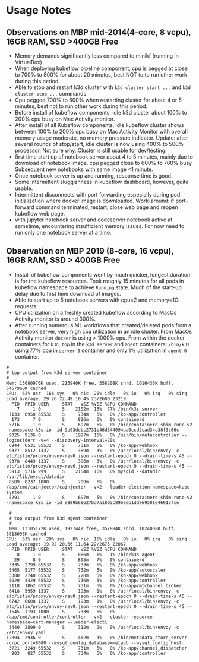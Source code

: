 # Usage Notes

## Observations on MBP mid-2014(4-core, 8 vcpu), 16GB RAM, SSD >400GB Free
* Memory demands significantly less compared to minikf (running in VirtualBox)
* When deploying kubeflow pipeline component, cpu is pegged at close to 700% to 800% for about 20 minutes, best NOT to to run other work during this period.
* Able to stop and restart k3d cluster with `k3d cluster start ...` and `k3d cluster stop ...` commands
* Cpu pegged 700% to 800% when restarting cluster for about 4 or 5 minutes, best not to run other work during this period.
* Before install of kubeflow components, idle k3d cluster about 100% to 200% cpu busy on Mac Activity monitor.
* After install of all Kubeflow components, idle kubeflow cluster shows between 100% to 200% cpu busy on Mac Activity Monitor with overall memory usage moderate, no memory pressure indicator.  Update: after several rounds of stop/start, idle cluster is now using 400% to 500% processor.  Not sure why.  Cluster is still usable for dev/testing.
* first time start up of notebook server about 4 to 5 minutes, mainly due to download of notebook image.  cpu pegged close to 600% to 700% busy  Subsequent new notebooks with same image <1 minute.
* Once notebook server is up and running, response time is good.
* Some intermittent sluggishness in kubeflow dashboard, however, quite usable.
* Intermittent disconnects with port forwarding especially during pod initialization where docker image is downloaded. Work-around: if port-forward command terminated, restart; close web page and reopen kubeflow web page.
* with jupyter notebook server and codeserver notebook active at sametime, encountering insufficient memory issues.  For now need to run only one notebook server at a time.

## Observation on MBP 2019 (8-core, 16 vcpu), 16GB RAM, SSD > 400GB Free
* Install of kubeflow components went by much quicker, longest duration is for the kubeflow resources.  Took roughly 15 minutes for all pods in kubeflow namespace to achieve `Running` state.  Much of the start-up delay due to first time download of images.
* Able to start up to 5 notebook servers with cpu=2 and memory=1Gi requests.
* CPU utilization on a freshly created kubeflow according to MacOs Activity monitor is around 300%.
* After running numerous ML workflows that created/deleted pods from a notebook server, very high cpu utilization in an idle cluster.  From MacOs Activity monitor `docker` is using > 1000% cpu.  From within the docker containers for `k3d`, `top` in the `k3d server` and `agent` containers:  `/bin/k3s` using 77% cpu in `server-0` container and only 1% utilization in `agent-0` container.
```
#
# top output from k3d server container
#
Mem: 13080976K used, 216940K free, 358208K shrd, 1016436K buff, 5457960K cached
CPU:  62% usr  16% sys   0% nic  20% idle   0% io   0% irq   0% sirq
Load average: 29.26 22.49 10.45 23/2680 23219
  PID  PPID USER     STAT   VSZ %VSZ %CPU COMMAND
    7     1 0        S    2102m  15%  77% /bin/k3s server
 7133  6950 65532    S     734m   5%   0% /ko-app/controller
  173     7 0        S     826m   6%   0% containerd
 5716     1 0        S     697m   5%   0% /bin/containerd-shim-runc-v2 -namespace k8s.io -id 9a93debc2731b46d344094aa0ccd2cad34a38f3c66c
 9325  9136 0        S    1997m  15%   0% /usr/bin/metacontroller --logtostderr -v=4 --discovery-interval=20s
 6944  6531 65532    S     731m   5%   0% /ko-app/webhook
 9377  8512 1337     S     389m   3%   0% /usr/local/bin/envoy -c etc/istio/proxy/envoy-rev0.json --restart-epoch 0 --drain-time-s 45 --
 9378  8449 1337     S     386m   3%   0% /usr/local/bin/envoy -c etc/istio/proxy/envoy-rev0.json --restart-epoch 0 --drain-time-s 45 --
 5913  5716 999      S    2154m  16%   0% mysqld --datadir /var/lib/mysql/datadir
 8589  8237 1000     S     789m   6%   0% /app/cmd/cainjector/cainjector --v=2 --leader-election-namespace=kube-system
 5291     1 0        S     697m   5%   0% /bin/containerd-shim-runc-v2 -namespace k8s.io -id e889b60627bd7a1805c89bedb1dd969501e46915fce

 #
 # top output from k3d agent container
 #
 Mem: 13105172K used, 192744K free, 357884K shrd, 1024008K buff, 5513096K cached
CPU:  63% usr  20% sys   0% nic  15% idle   0% io   0% irq   0% sirq
Load average: 19.92 20.66 11.64 22/2675 22067
  PID  PPID USER     STAT   VSZ %VSZ %CPU COMMAND
    8     1 0        S     886m   6%   1% /bin/k3s agent
   29     8 0        S     893m   7%   0% containerd
 3335  2799 65532    S     733m   5%   0% /ko-app/webhook
 5465  5177 65532    S     732m   5%   0% /ko-app/autoscaler
 3380  2740 65532    S     728m   5%   0% /ko-app/webhook
 5029  4429 65532    S     736m   5%   0% /ko-app/controller
 2118  1862 65532    S     731m   5%   0% /ko-app/mtchannel_broker
 6418  5959 1337     S     193m   1%   0% /usr/local/bin/envoy -c etc/istio/proxy/envoy-rev0.json --restart-epoch 0 --drain-time-s 45 --
 6742  6608 1337     S     193m   1%   0% /usr/local/bin/envoy -c etc/istio/proxy/envoy-rev0.json --restart-epoch 0 --drain-time-s 45 --
 1545  1193 1000     S     733m   5%   0% /app/cmd/controller/controller --v=2 --cluster-resource-namespace=cert-manager --leader-electi
 3440  2899 0        S     312m   2%   0% /usr/local/bin/envoy -c /etc/envoy.yaml
12894  2936 0        S     462m   3%   0% /bin/metadata_store_server --grpc_port=8080 --mysql_config_database=metadb --mysql_config_host
 3721  3249 65532    S     731m   5%   0% /ko-app/channel_dispatcher
  903   827 65532    S     734m   5%   0% /ko-app/controller
```

